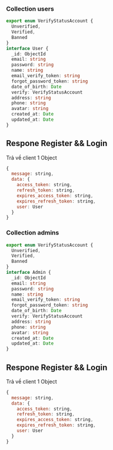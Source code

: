 ### Collection users

```ts
export enum VerifyStatusAccount {
  Unverified,
  Verified,
  Banned
}
interface User {
  _id: ObjectId
  email: string
  password: string
  name: string
  email_verify_token: string
  forgot_password_token: string
  date_of_birth: Date
  verify: VerifyStatusAccount
  address: string
  phone: string
  avatar: string
  created_at: Date
  updated_at: Date
}
```

## Respone Register && Login

Trả về client 1 Object

```js
{
  message: string,
  data: {
    access_token: string,
    refresh_token: string,
    expires_access_token: string,
    expires_refresh_token: string,
    user: User
  }
}
```

### Collection admins

```ts
export enum VerifyStatusAccount {
  Unverified,
  Verified,
  Banned
}
interface Admin {
  _id: ObjectId
  email: string
  password: string
  name: string
  email_verify_token: string
  forgot_password_token: string
  date_of_birth: Date
  verify: VerifyStatusAccount
  address: string
  phone: string
  avatar: string
  created_at: Date
  updated_at: Date
}
```

## Respone Register && Login

Trả về client 1 Object

```js
{
  message: string,
  data: {
    access_token: string,
    refresh_token: string,
    expires_access_token: string,
    expires_refresh_token: string,
    user: User
  }
}
```
